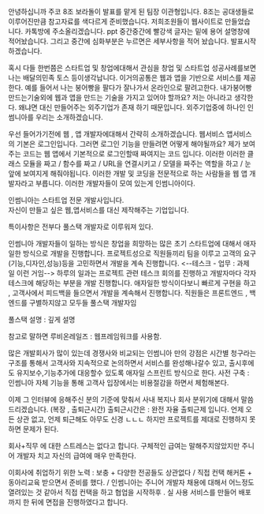 <!-- 주의사항  -->

안녕하십니까 주코 8조 보라돌이 발표를 맡게 된 팀장 이관형입니다.
8조는 공대생들로 이루어진만큼 참고자료를 색다르게 준비했습니다.
저희조원들이 웹사이트로 만들었습니다. 카톡방에 주소올리겠습니다. 
ppt 중간중간에 빨강색 글자는 밑에 용어 설명창에 적어놨습니다.
그리고 중간에 심화부분은 누르면은 세부사항을 적어 놨습니다.
발표시작하겠습니다.

<!-- 창업에 대해서 어떻게 생각하시는지 -->

혹시 다들 한번쯤은 스타트업 및 창업에대해서 관심을 
창업 및 스타트업 성공사례를보면 
나는 배달의민족 토스 등이생각납니다.
이거의공통은 웹과 앱을 기반으로 서비스를 제공한다.
예를 들어서 나는 붕어빵을 팔다가 잘나가서 온라인으로 팔려고한다.
내가붕어빵만드는기술외에 웹과 앱을 만드는 기술을 가지고 있어야 할까요?
저는 아니라고 생각한다. 왜냐면 대신 만들어주는 외주기업가 존재 하기 때문입니다.
외주기업중에 하나인 인썸니아를 우리는 소개하겠습니다.

<!-- 개발자에대해서 간단하게 소개 -->

우선 들어가기전에 웹 , 앱 개발자에대해서 간략히 소개하겠습니다.
웹서비스 앱서비스의 기본은 로그인입니다. 그러면 로그인 기능을 만들려면 어떻게 해야될까요?
제가 보여주는 코드는 웹 앱에서 기본적으로 로그인할때 짜여지는 코드 입니다.
이러한 이러한 클래스 모듈을 짜고 / 함수를 짜고 / URL을 연결시키고 / 모델을 짜주는 역할을 하고 / 눈 앞에 보여지게 해줘야됩니다.
이러한 개발 및 코딩을 전문적으로 하는 사람들을 웹 앱 개발자라고 부릅니다.
이러한 개발자들이 모여 있는게 인썸니아이다.

<!-- 본격적인 인썸니아 소개 시작 -->

인썸니아는 스타트업 전문 개발사입니다.      
자신이 만들고 싶은 웹,앱서비스를 대신 제작해주는 기업입니다.

특이사항은 전부다 풀스택 개발자로 이루워져 있다.

인썸니아 개발자들이 일하는 방식은
창업을 희망하는 많은 초기 스타트업에 대해서 애자일한 방식으로 개발을 진행합니다.
프로젝트성으로 직원들끼리 팀을 이루고 
고객의 요구(기능,디자인,성능)등을 고민하면서 개발을 계속 진행합니다.
<--테스크 - 업무 : 과제 일 이런 거임-->
하루의 일과는 프로젝트 관련 테스크 회의를 진행하고 개발자마다 각자 테스크에
해당하는 부분을 개발 진행합니다. 
애자일한 방식이다보니 빠르게 구현을 하고 , 고객사에서 피드백을 들으면서 개발을 
계속해서 진행합니다.
직원들은 프론트엔드 , 백엔드를 구별하지않고 모두들 풀스택 개발자임

풀스택 설명 : 깊게 설명  

참고로 말하면 루비온레일즈 : 웹프레임워크를 사용함.

많은 개발회사가 많이 있는데 경쟁사와 비교되는 인썸니아 만의 강점은
시간별 청구라는 구조를 통해서 고객사와 지속적으로 논의하면서 서비스를 완성해나갈수
있고, 출시후에도 유지보수,기능추가에 대응할수 있도록 애자일 스프린트 방식으로 한다.
사전 구축 : 인썸니아 자체 기능을 통해 고객사 입장에서는 비용절감을 하면서 체험해본다.

이제 그 인터뷰에 응해주신 분의 기준에 맞춰서 사내 복지나 회사 분위기에 대해서
말씀드리겠습니다. (복장 , 출퇴근시간)
출퇴근시간은 : 완전 자율 출퇴근제 입니다. 언제 오든 상관 없고, 언제 퇴근해도 아무도
신경 ㄴㄴㄴ 하지만 프로젝트를 제대로 진행하지 못하면 문제가 된다.

회사+직무 에 대한 스트레스는 없다고 합니다.
구체적인 급여는 말해주지않았지만 주니어 개발자 치고 자신의 급여에 매우 만족한다.

이회사에 취업하기 위한 노력 : 보충 + 다양한 전공들도 상관없다 / 직접 컨택
해커톤 + 동아리교육 받으면서 준비를 했다. / 
인썸니아는 주니어 개발자 채용에 대해서 어느정도 열려있는 것 같아서
직접 컨택을 하고 협업을 시작하후 . 실 사용 서비스를 만들어 배포 까지 한 뒤에
면접을 진행하였다고 합니다.




